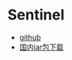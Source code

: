 # Sentinel

- [github](https://github.com/alibaba/Sentinel)
- [国内jar包下载](https://gitee.com/xuxiaowei-cloud/xuxiaowei-cloud/issues/I5BEO2)
